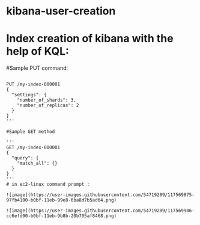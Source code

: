 # kibana-user-creation


# Index creation of kibana with the help of KQL:

#Sample PUT command:

```

PUT /my-index-000001
{
  "settings": {
    "number_of_shards": 3,
    "number_of_replicas": 2
  }
}
'''

#Sample GET method

'''
GET /my-index-000001
{
  "query": {
    "match_all": {}
  }
}
'''
# in ec2-linux command prompt :

![image](https://user-images.githubusercontent.com/54719289/117569875-97fb4100-b0bf-11eb-99e8-6ba8d7b5ad64.png)

![image](https://user-images.githubusercontent.com/54719289/117569906-cc6efd00-b0bf-11eb-9b8b-20b705af8468.png)


